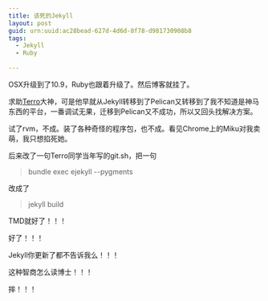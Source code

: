 ```yaml
---
title: 该死的Jekyll
layout: post
guid: urn:uuid:ac28bead-627d-4d6d-8f78-d981730908b8
tags:
  - Jekyll
  - Ruby
  
---
```


OSX升级到了10.9，Ruby也跟着升级了。然后博客就挂了。

求助[Terro](http://dangfan.me)大神，可是他早就从Jekyll转移到了Pelican又转移到了我不知道是神马东西的平台，一番调试无果，迁移到Pelican又不成功，所以又回头找解决方案。

试了rvm，不成。装了各种奇怪的程序包，也不成。看见Chrome上的Miku对我卖萌，我只想掐死她。

后来改了一句Terro同学当年写的git.sh，把一句
> bundle exec ejekyll --pygments

改成了
> jekyll build

TMD就好了！！！

好了！！！

Jekyll你更新了都不告诉我么！！！

这种智商怎么读博士！！！

摔！！！